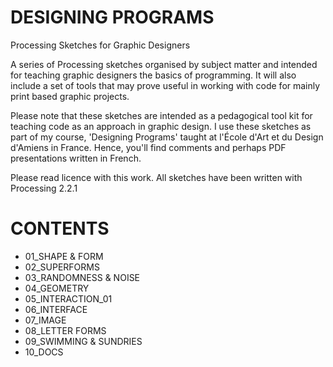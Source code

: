 # DESIGNING PROGRAMS
Processing Sketches for Graphic Designers


A series of Processing sketches organised by subject matter and intended for teaching graphic designers the basics of programming. It will also include a set of tools that may prove useful in working with code for mainly print based graphic projects. 

Please note that these sketches are intended as a pedagogical tool kit for teaching code as an approach in graphic design. I use these sketches as part of my course, 'Designing Programs' taught at l'École d'Art et du Design d'Amiens in France. Hence, you'll find comments and perhaps PDF presentations written in French. 

Please read licence with this work. All sketches have been written with Processing 2.2.1 


CONTENTS
========

- 01_SHAPE & FORM
- 02_SUPERFORMS
- 03_RANDOMNESS & NOISE
- 04_GEOMETRY
- 05_INTERACTION_01
- 06_INTERFACE
- 07_IMAGE
- 08_LETTER FORMS
- 09_SWIMMING & SUNDRIES
- 10_DOCS
